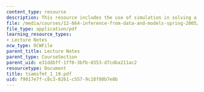 ```yaml
---
content_type: resource
description: This resource includes the use of simulation in solving a problem.
file: /media/courses/12-864-inference-from-data-and-models-spring-2005/f9017e7fc8c38261c5579c18f88b7e8b_tsamsfmt_1_19.pdf
file_type: application/pdf
learning_resource_types:
- Lecture Notes
ocw_type: OCWFile
parent_title: Lecture Notes
parent_type: CourseSection
parent_uid: e31ddbff-1ff0-3bfb-0353-d7cdba211ac2
resourcetype: Document
title: tsamsfmt_1_19.pdf
uid: f9017e7f-c8c3-8261-c557-9c18f88b7e8b
---
```


